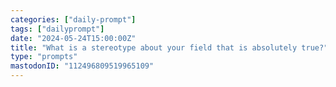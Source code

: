 ```yaml
---
categories: ["daily-prompt"]
tags: ["dailyprompt"]
date: "2024-05-24T15:00:00Z"
title: "What is a stereotype about your field that is absolutely true?"
type: "prompts"
mastodonID: "112496809519965109"
---
```

